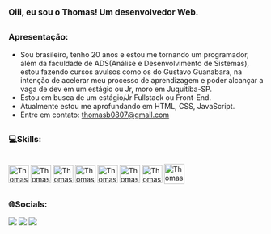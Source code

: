 ### Oiii, eu sou o Thomas! Um desenvolvedor Web.
##
### Apresentação:
-  Sou brasileiro, tenho 20 anos e estou me tornando um programador, além da faculdade de ADS(Análise e Desenvolvimento de Sistemas), estou fazendo cursos avulsos como os do Gustavo Guanabara, na intenção de acelerar meu processo de aprendizagem e poder alcançar a vaga de dev em um estágio ou Jr, moro em Juquitiba-SP. 
-  Estou em busca de um estágio/Jr Fullstack ou Front-End.
-  Atualmente estou me aprofundando em HTML, CSS, JavaScript.
-  Entre em contato: thomasb0807@gmail.com


  ##
  
### 💻Skills:
<div style="display: inline_block"><br>
 <img align="center" alt="Thomas-html" height="35" width="40" src="https://cdn.jsdelivr.net/gh/devicons/devicon/icons/html5/html5-plain.svg" />
 <img align="center" alt="Thomas-css" height="35" width="40" src="https://cdn.jsdelivr.net/gh/devicons/devicon/icons/css3/css3-plain.svg" />
 <img align="center" alt="Thomas-js" height="35" width="40" src="https://cdn.jsdelivr.net/gh/devicons/devicon/icons/javascript/javascript-plain.svg" />
  <img align="center" alt="Thomas-python" height="35" width="40" src="https://cdn.jsdelivr.net/gh/devicons/devicon/icons/python/python-original.svg" />
 <img align="center" alt="Thomas-canva" height="35" width="40" src="https://cdn.jsdelivr.net/gh/devicons/devicon/icons/canva/canva-original.svg" />
 <img align="center" alt="Thomas-gimp" height="35" width="40" src="https://cdn.jsdelivr.net/gh/devicons/devicon/icons/gimp/gimp-original.svg" />
 <img align="center" alt="Thomas-git" height="35" width="40" src="https://cdn.jsdelivr.net/gh/devicons/devicon/icons/git/git-plain.svg" />
 <img align="center" alt="Thomas-mysql" height="40" width="40" src="https://cdn.jsdelivr.net/gh/devicons/devicon/icons/mysql/mysql-plain-wordmark.svg" />               
</div>         

  ##
  
### 🌐Socials:
<div>
<a href="https://www.linkedin.com/in/thomas-benson-8b15a2244/" target="_blank"><img src="https://img.shields.io/badge/LinkedIn-%230077B5.svg?logo=linkedin&logoColor=white" target="_blank"></a> 
<a href="https://instagram.com/uthomasz" target="_blank"><img src="https://img.shields.io/badge/Instagram-%23E4405F.svg?logo=Instagram&logoColor=white" target="_blank"></a>
<a href="https://stackoverflow.com/users/https://stackoverflow.com/users/20657709/thomas-benson" target"_blank"><img src="https://img.shields.io/badge/-Stackoverflow-FE7A16?logo=stack-overflow&logoColor=white" target"_blank"></a>
</div>
          
